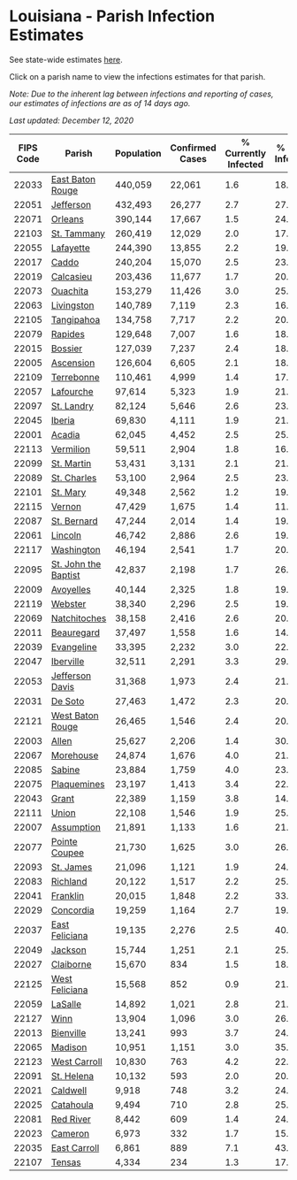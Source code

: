 # Louisiana - Parish Infection Estimates

See state-wide estimates [here](/infections/us-la).

Click on a parish name to view the infections estimates for that parish.

*Note: Due to the inherent lag between infections and reporting of cases, our estimates of infections are as of 14 days ago.*

*Last updated: December 12, 2020*

|   FIPS Code |                                       Parish |   Population |   Confirmed Cases |   % Currently Infected |   % Total Infected |
|-------------|----------------------------------------------|--------------|-------------------|------------------------|--------------------|
|       22033 |         [East Baton Rouge](east-baton-rouge) |      440,059 |            22,061 |                    1.6 |               18.8 |
|       22051 |                       [Jefferson](jefferson) |      432,493 |            26,277 |                    2.7 |               27.7 |
|       22071 |                           [Orleans](orleans) |      390,144 |            17,667 |                    1.5 |               24.5 |
|       22103 |                   [St. Tammany](st.-tammany) |      260,419 |            12,029 |                    2.0 |               17.1 |
|       22055 |                       [Lafayette](lafayette) |      244,390 |            13,855 |                    2.2 |               19.4 |
|       22017 |                               [Caddo](caddo) |      240,204 |            15,070 |                    2.5 |               23.3 |
|       22019 |                       [Calcasieu](calcasieu) |      203,436 |            11,677 |                    1.7 |               20.0 |
|       22073 |                         [Ouachita](ouachita) |      153,279 |            11,426 |                    3.0 |               25.8 |
|       22063 |                     [Livingston](livingston) |      140,789 |             7,119 |                    2.3 |               16.4 |
|       22105 |                     [Tangipahoa](tangipahoa) |      134,758 |             7,717 |                    2.2 |               20.1 |
|       22079 |                           [Rapides](rapides) |      129,648 |             7,007 |                    1.6 |               18.4 |
|       22015 |                           [Bossier](bossier) |      127,039 |             7,237 |                    2.4 |               18.5 |
|       22005 |                       [Ascension](ascension) |      126,604 |             6,605 |                    2.1 |               18.9 |
|       22109 |                     [Terrebonne](terrebonne) |      110,461 |             4,999 |                    1.4 |               17.2 |
|       22057 |                       [Lafourche](lafourche) |       97,614 |             5,323 |                    1.9 |               21.2 |
|       22097 |                     [St. Landry](st.-landry) |       82,124 |             5,646 |                    2.6 |               23.2 |
|       22045 |                             [Iberia](iberia) |       69,830 |             4,111 |                    1.9 |               21.6 |
|       22001 |                             [Acadia](acadia) |       62,045 |             4,452 |                    2.5 |               25.1 |
|       22113 |                       [Vermilion](vermilion) |       59,511 |             2,904 |                    1.8 |               16.4 |
|       22099 |                     [St. Martin](st.-martin) |       53,431 |             3,131 |                    2.1 |               21.1 |
|       22089 |                   [St. Charles](st.-charles) |       53,100 |             2,964 |                    2.5 |               23.6 |
|       22101 |                         [St. Mary](st.-mary) |       49,348 |             2,562 |                    1.2 |               19.5 |
|       22115 |                             [Vernon](vernon) |       47,429 |             1,675 |                    1.4 |               11.4 |
|       22087 |                   [St. Bernard](st.-bernard) |       47,244 |             2,014 |                    1.4 |               19.3 |
|       22061 |                           [Lincoln](lincoln) |       46,742 |             2,886 |                    2.6 |               19.6 |
|       22117 |                     [Washington](washington) |       46,194 |             2,541 |                    1.7 |               20.6 |
|       22095 | [St. John the Baptist](st.-john-the-baptist) |       42,837 |             2,198 |                    1.7 |               26.6 |
|       22009 |                       [Avoyelles](avoyelles) |       40,144 |             2,325 |                    1.8 |               19.6 |
|       22119 |                           [Webster](webster) |       38,340 |             2,296 |                    2.5 |               19.9 |
|       22069 |                 [Natchitoches](natchitoches) |       38,158 |             2,416 |                    2.6 |               20.2 |
|       22011 |                     [Beauregard](beauregard) |       37,497 |             1,558 |                    1.6 |               14.1 |
|       22039 |                     [Evangeline](evangeline) |       33,395 |             2,232 |                    3.0 |               22.1 |
|       22047 |                       [Iberville](iberville) |       32,511 |             2,291 |                    3.3 |               29.6 |
|       22053 |           [Jefferson Davis](jefferson-davis) |       31,368 |             1,973 |                    2.4 |               21.4 |
|       22031 |                           [De Soto](de-soto) |       27,463 |             1,472 |                    2.3 |               20.7 |
|       22121 |         [West Baton Rouge](west-baton-rouge) |       26,465 |             1,546 |                    2.4 |               20.5 |
|       22003 |                               [Allen](allen) |       25,627 |             2,206 |                    1.4 |               30.8 |
|       22067 |                       [Morehouse](morehouse) |       24,874 |             1,676 |                    4.0 |               21.6 |
|       22085 |                             [Sabine](sabine) |       23,884 |             1,759 |                    4.0 |               23.2 |
|       22075 |                   [Plaquemines](plaquemines) |       23,197 |             1,413 |                    3.4 |               22.6 |
|       22043 |                               [Grant](grant) |       22,389 |             1,159 |                    3.8 |               14.8 |
|       22111 |                               [Union](union) |       22,108 |             1,546 |                    1.9 |               25.4 |
|       22007 |                     [Assumption](assumption) |       21,891 |             1,133 |                    1.6 |               21.0 |
|       22077 |               [Pointe Coupee](pointe-coupee) |       21,730 |             1,625 |                    3.0 |               26.2 |
|       22093 |                       [St. James](st.-james) |       21,096 |             1,121 |                    1.9 |               24.0 |
|       22083 |                         [Richland](richland) |       20,122 |             1,517 |                    2.2 |               25.6 |
|       22041 |                         [Franklin](franklin) |       20,015 |             1,848 |                    2.2 |               33.5 |
|       22029 |                       [Concordia](concordia) |       19,259 |             1,164 |                    2.7 |               19.1 |
|       22037 |             [East Feliciana](east-feliciana) |       19,135 |             2,276 |                    2.5 |               40.3 |
|       22049 |                           [Jackson](jackson) |       15,744 |             1,251 |                    2.1 |               25.5 |
|       22027 |                       [Claiborne](claiborne) |       15,670 |               834 |                    1.5 |               18.2 |
|       22125 |             [West Feliciana](west-feliciana) |       15,568 |               852 |                    0.9 |               21.5 |
|       22059 |                           [LaSalle](lasalle) |       14,892 |             1,021 |                    2.8 |               21.6 |
|       22127 |                                 [Winn](winn) |       13,904 |             1,096 |                    3.0 |               26.1 |
|       22013 |                       [Bienville](bienville) |       13,241 |               993 |                    3.7 |               24.6 |
|       22065 |                           [Madison](madison) |       10,951 |             1,151 |                    3.0 |               35.6 |
|       22123 |                 [West Carroll](west-carroll) |       10,830 |               763 |                    4.2 |               22.5 |
|       22091 |                     [St. Helena](st.-helena) |       10,132 |               593 |                    2.0 |               20.1 |
|       22021 |                         [Caldwell](caldwell) |        9,918 |               748 |                    3.2 |               24.2 |
|       22025 |                       [Catahoula](catahoula) |        9,494 |               710 |                    2.8 |               25.7 |
|       22081 |                       [Red River](red-river) |        8,442 |               609 |                    1.4 |               24.3 |
|       22023 |                           [Cameron](cameron) |        6,973 |               332 |                    1.7 |               15.7 |
|       22035 |                 [East Carroll](east-carroll) |        6,861 |               889 |                    7.1 |               43.7 |
|       22107 |                             [Tensas](tensas) |        4,334 |               234 |                    1.3 |               17.2 |